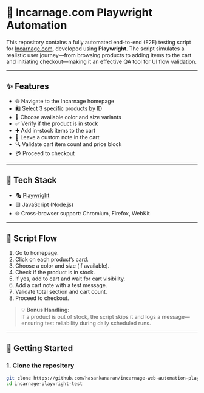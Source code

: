 # 🛒 Incarnage.com Playwright Automation

This repository contains a fully automated end-to-end (E2E) testing script for [Incarnage.com](https://incarnage.com/), developed using **Playwright**. The script simulates a realistic user journey—from browsing products to adding items to the cart and initiating checkout—making it an effective QA tool for UI flow validation.

---

## ✨ Features

- 🌐 Navigate to the Incarnage homepage
- 🛍️ Select 3 specific products by ID
- 🎨 Choose available color and size variants
- ✅ Verify if the product is in stock
- ➕ Add in-stock items to the cart
- 📝 Leave a custom note in the cart
- 🔍 Validate cart item count and price block
- 💳 Proceed to checkout

---

## 🔧 Tech Stack

- 🎭 [Playwright](https://playwright.dev/)
- 🟨 JavaScript (Node.js)
- 🌐 Cross-browser support: Chromium, Firefox, WebKit

---

## 📄 Script Flow

1. Go to homepage.
2. Click on each product’s card.
3. Choose a color and size (if available).
4. Check if the product is in stock.
5. If yes, add to cart and wait for cart visibility.
6. Add a cart note with a test message.
7. Validate total section and cart count.
8. Proceed to checkout.

> 💡 **Bonus Handling:**  
> If a product is out of stock, the script skips it and logs a message—ensuring test reliability during daily scheduled runs.

---

## 🚀 Getting Started

### 1. Clone the repository

```bash
git clone https://github.com/hasankanaran/incarnage-web-automation-playwright
cd incarnage-playwright-test
